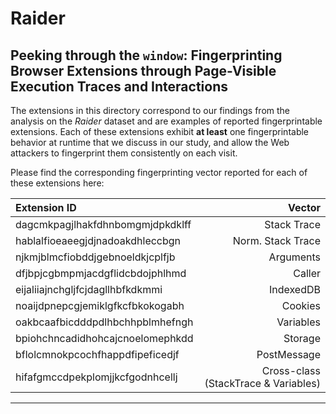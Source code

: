 # Raider

## Peeking through the ``window``: Fingerprinting Browser Extensions through Page-Visible Execution Traces and Interactions

The extensions in this directory correspond to our findings from the analysis on the _Raider_ dataset and are examples of reported fingerprintable extensions. Each of these extensions exhibit **at least** one fingerprintable behavior at runtime that we discuss in our study, and allow the Web attackers to fingerprint them consistently on each visit.

Please find the corresponding fingerprinting vector reported for each of these extensions here:

|           Extension ID           |                Vector               |
|:---------------------------------|------------------------------------:|
| dagcmkpagjlhakfdhnbomgmjdpkdklff |                          Stack Trace|
| hablalfioeaeegjdjnadoakdhleccbgn  |                    Norm. Stack Trace|
| njkmjblmcfiobddjgebnoeldkjcplfjb  |                            Arguments|
| dfjbpjcgbmpmjacdgflidcbdojphlhmd  |                               Caller|
| eijaliiajnchgljfcjdagllhbfkdkmmi |                            IndexedDB|
| noaijdpnepcgjemiklgfkcfbkokogabh |                              Cookies|
| oakbcaafbicdddpdlhbchhpblmhefngh |                            Variables|
| bpiohchncadidhohcajcnoelomephkdd |                              Storage|
| bflolcmnokpcochfhappdfipeficedjf    |                          PostMessage|
| hifafgmccdpekplomjjkcfgodnhcellj | Cross-class (StackTrace & Variables)|

---